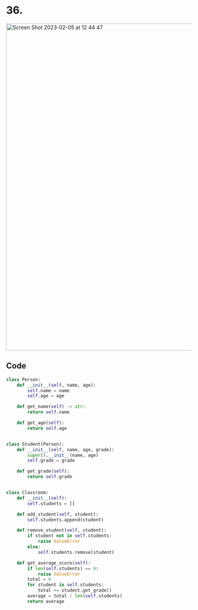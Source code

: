 # 36.

<img width="886" alt="Screen Shot 2023-02-05 at 12 44 47" src="https://user-images.githubusercontent.com/111941990/216800402-ff423e36-2cb2-4af3-a533-69545ea8678d.png">


## Code
```.py
class Person:
    def __init__(self, name, age):
        self.name = name
        self.age = age

    def get_name(self) -> str:
        return self.name

    def get_age(self):
        return self.age


class Student(Person):
    def __init__(self, name, age, grade):
        super().__init__(name, age)
        self.grade = grade

    def get_grade(self):
        return self.grade


class Classroom:
    def __init__(self):
        self.students = []

    def add_student(self, student):
        self.students.append(student)

    def remove_student(self, student):
        if student not in self.students:
            raise ValueError
        else:
            self.students.remove(student)

    def get_average_score(self):
        if len(self.students) == 0:
            raise ValueError
        total = 0
        for student in self.students:
            total += student.get_grade()
        average = total / len(self.students)
        return average

```

